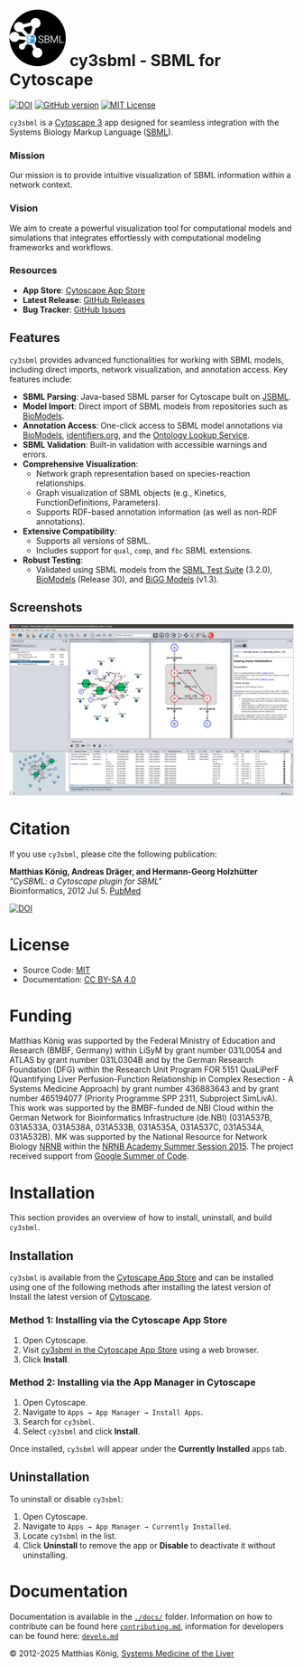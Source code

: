 # ![cy3sbml logo](https://github.com/matthiaskoenig/cy3sbml/raw/develop/docs/images/logo100.png) cy3sbml - SBML for Cytoscape

[![DOI](https://zenodo.org/badge/5066/matthiaskoenig/cy3sbml.svg)](https://zenodo.org/badge/latestdoi/5066/matthiaskoenig/cy3sbml)
[![GitHub version](https://badge.fury.io/gh/matthiaskoenig%2Fcy3sbml.svg)](https://badge.fury.io/gh/matthiaskoenig%2Fcy3sbml)
[![MIT License](https://img.shields.io/pypi/l/pymetadata.svg)](https://opensource.org/licenses/MIT)

`cy3sbml` is a [Cytoscape 3](http://www.cytoscape.org) app designed for seamless integration with the Systems Biology Markup Language ([SBML](http://www.sbml.org)).

### Mission
Our mission is to provide intuitive visualization of SBML information within a network context.

### Vision
We aim to create a powerful visualization tool for computational models and simulations that integrates effortlessly with computational modeling frameworks and workflows.

### Resources
- **App Store**: [Cytoscape App Store](http://apps.cytoscape.org/apps/cy3sbml)
- **Latest Release**: [GitHub Releases](https://github.com/matthiaskoenig/cy3sbml/releases/latest)
- **Bug Tracker**: [GitHub Issues](https://github.com/matthiaskoenig/cy3sbml/issues)

## Features

`cy3sbml` provides advanced functionalities for working with SBML models, including direct imports, network visualization, and annotation access. Key features include:

- **SBML Parsing**: Java-based SBML parser for Cytoscape built on [JSBML](https://github.com/sbmlteam/jsbml).
- **Model Import**: Direct import of SBML models from repositories such as [BioModels](https://www.ebi.ac.uk/biomodels/).
- **Annotation Access**: One-click access to SBML model annotations via [BioModels](https://www.ebi.ac.uk/biomodels/), [identifiers.org](https://identifiers.org/), and the [Ontology Lookup Service](https://www.ebi.ac.uk/ols4/index).
- **SBML Validation**: Built-in validation with accessible warnings and errors.
- **Comprehensive Visualization**:
  - Network graph representation based on species-reaction relationships.
  - Graph visualization of SBML objects (e.g., Kinetics, FunctionDefinitions, Parameters).
  - Supports RDF-based annotation information (as well as non-RDF annotations).
- **Extensive Compatibility**:
  - Supports all versions of SBML.
  - Includes support for `qual`, `comp`, and `fbc` SBML extensions.
- **Robust Testing**:
  - Validated using SBML models from the [SBML Test Suite](https://github.com/sbmlteam/sbml-test-suite) (3.2.0), [BioModels](https://www.ebi.ac.uk/biomodels/) (Release 30), and [BiGG Models](http://bigg.ucsd.edu) (v1.3).

## Screenshots
![cy3sbml screenshot](https://github.com/matthiaskoenig/cy3sbml/raw/develop/docs/images/screenshot-cy3sbml-0.1.7_01.png)


# Citation
If you use `cy3sbml`, please cite the following publication:

**Matthias König, Andreas Dräger, and Hermann-Georg Holzhütter**  
*"CySBML: a Cytoscape plugin for SBML"*  
Bioinformatics, 2012 Jul 5. [PubMed](http://www.ncbi.nlm.nih.gov/pubmed/22772946)

[![DOI](https://zenodo.org/badge/5066/matthiaskoenig/cy3sbml.svg)](https://zenodo.org/badge/latestdoi/5066/matthiaskoenig/cy3sbml)

# License
* Source Code: [MIT](https://opensource.org/license/MIT)
* Documentation: [CC BY-SA 4.0](http://creativecommons.org/licenses/by-sa/4.0/)

# Funding
Matthias König was supported by the Federal Ministry of Education and Research (BMBF, Germany) within LiSyM by grant number 031L0054 and ATLAS by grant number 031L0304B and by the German Research Foundation (DFG) within the Research Unit Program FOR 5151 QuaLiPerF (Quantifying Liver Perfusion-Function Relationship in Complex Resection - A Systems Medicine Approach) by grant number 436883643 and by grant number 465194077 (Priority Programme SPP 2311, Subproject SimLivA). This work was supported by the BMBF-funded de.NBI Cloud within the German Network for Bioinformatics Infrastructure (de.NBI) (031A537B, 031A533A, 031A538A, 031A533B, 031A535A, 031A537C, 031A534A, 031A532B). MK was supported by the National Resource for Network Biology [NRNB](http://nrnb.org) within the [NRNB Academy Summer Session 2015](http://nrnb.org/gsoc.html). The project received support from [Google Summer of Code](https://summerofcode.withgoogle.com/).

# Installation
This section provides an overview of how to install, uninstall, and build `cy3sbml`.

## Installation

`cy3sbml` is available from the [Cytoscape App Store](http://apps.cytoscape.org/apps/cy3sbml) and can be installed using one of the following methods after installing the latest version of Install the latest version of [Cytoscape](http://www.cytoscape.org/).

### Method 1: Installing via the Cytoscape App Store

1. Open Cytoscape.
2. Visit [cy3sbml in the Cytoscape App Store](http://apps.cytoscape.org/apps/cy3sbml) using a web browser.
3. Click **Install**.

### Method 2: Installing via the App Manager in Cytoscape

1. Open Cytoscape.
2. Navigate to `Apps → App Manager → Install Apps`.
3. Search for `cy3sbml`.
4. Select `cy3sbml` and click **Install**.

Once installed, `cy3sbml` will appear under the **Currently Installed** apps tab.

## Uninstallation

To uninstall or disable `cy3sbml`:

1. Open Cytoscape.
2. Navigate to `Apps → App Manager → Currently Installed`.
3. Locate `cy3sbml` in the list.
4. Click **Uninstall** to remove the app or **Disable** to deactivate it without uninstalling.

# Documentation
Documentation is available in the [`./docs/`](./docs/) folder. Information on how to contribute can be found here [`contributing.md`](./docs/contributing.md), information for developers can be found here: [`develo.md`](./docs/develop.md)

&copy; 2012-2025 Matthias König, [Systems Medicine of the Liver](https://livermetabolism.com)